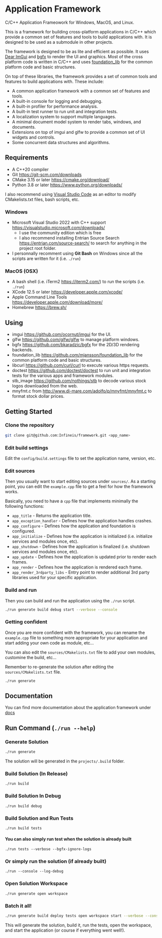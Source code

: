Application Framework
=====================

C/C++ Application Frameowork for Windows, MacOS, and Linux.

This is a framework for building cross-platform applications in C/C++ which provide a common set of features and tools to build applications with. It is designed to be used as a submodule in other projects.

The framework is designed to be as lite and efficient as possible. It uses [Dear ImGui](https://github.com/ocornut/imgui) and [bgfx](https://github.com/bkaradzic/bgfx) to render the UI and graphics. Most of the cross platform code is written in C/C++ and uses [foundation_lib](https://github.com/mjansson/foundation_lib) for the common platform code and basic structures.

On top of these libraries, the framework provides a set of common tools and features to build applications with. These include:
* A common application framework with a common set of features and tools.
* A built-in console for logging and debugging.
* A built-in profiler for performance analysis.
* A built-in test runner to run unit and integration tests.
* A localization system to support multiple languages.
* A minimal document model system to render tabs, windows, and documents.
* Extensions on top of imgui and glfw to provide a common set of UI widgets and controls.
* Some concurrent data structures and algorithms.

## Requirements

- A C++20 compiler
- Git <https://git-scm.com/downloads>
- CMake 3.15 or later <https://cmake.org/download/>
- Python 3.8 or later <https://www.python.org/downloads/>

I also recommend using [Visual Studio Code](https://code.visualstudio.com/download) as an editor to modify CMakelists.txt files, bash scripts, etc.

### Windows

- Microsoft Visual Studio 2022 with C++ support <https://visualstudio.microsoft.com/downloads/>
    - I use the community edition which is free
    - I also recommend installing Entrian Source Search <https://entrian.com/source-search/> to search for anything in the project root folder.
- I personnally recomment using **Git Bash** on Windows since all the scripts are written for it (i.e. `./run`)

### MacOS (OSX)

- A bash shell (i.e. iTerm2 <https://iterm2.com/>) to run the scripts (i.e. `./run`)
- XCode 12.5 or later <https://developer.apple.com/xcode/>
- Apple Command Line Tools <https://developer.apple.com/download/more/>
- Homebrew <https://brew.sh/>

## Using

- imgui <https://github.com/ocornut/imgui> for the UI.
- glfw <https://github.com/glfw/glfw> to manage platform windows.
- bgfx <https://github.com/bkaradzic/bgfx> for the 2D/3D rendering backends.
- foundation_lib <https://github.com/mjansson/foundation_lib> for the common platform code and basic structures.
- libcurl <https://github.com/curl/curl> to execute various https requests.
- doctest <https://github.com/doctest/doctest> to run unit and integration tests for the various apps and framework modules.
- stb_image <https://github.com/nothings/stb> to decode various stock logos downloaded from the web.
- mnyfmt.c from <http://www.di-mare.com/adolfo/p/mnyfmt/mnyfmt.c> to format stock dollar prices.

## Getting Started

### Clone the repository

```bash
git clone git@github.com:Infineis/framework.git <app_name>
```

### Edit build settings

Edit the `config/build.settings` file to set the application name, version, etc.

### Edit sources

Then you usually want to start editing sources under `sources/`. As a starting point, you can edit the `example.cpp` file to get a feel for how the framework works.

Basically, you need to have a `cpp` file that implements minimally the following functions:
- `app_title` - Returns the application title.
- `app_exception_handler` - Defines how the application handles crashes.
- `app_configure` - Defines how the application and foundation is configured.
- `app_initialize` - Defines how the application is initialized (i.e. initialize services and modules once, etc).
- `app_shutdown` - Defines how the application is finalized (i.e. shutdown services and modules once, etc).
- `app_update` - Defines how the application is updated prior to render each frames.
- `app_render` - Defines how the application is rendered each frame.
- `app_render_3rdparty_libs` - Entry point to render additional 3rd party libraries used for your specific application.

### Build and run

Then you can build and run the application using the `./run` script.

```bash
./run generate build debug start --verbose --console
```

### Getting confident

Once you are more confident with the framework, you can rename the `example.cpp` file to something more appropriate for your application and start adding your own code as module, etc...

You can also edit the `sources/CMakelists.txt` file to add your own modules, customine the build, etc...

Remember to re-generate the solution after editing the `sources/CMakelists.txt` file.

```bash
./run generate
```

## Documentation

You can find more documentation about the application framework under [docs](docs/README.md)

## Run Command (`./run --help`)

### Generate Solution

```bash
./run generate
```

The solution will be generated in the `projects/.build` folder.

### Build Solution (In Release)

```
./run build
```

### Build Solution In Debug

```
./run build debug
```

### Build Solution and Run Tests

```
./run build tests
```

#### You can also simply run test when the solution is already built

```
./run tests --verbose --bgfx-ignore-logs
```

### Or simply run the solution (if already built)

```
./run --console --log-debug
```

### Open Solution Workspace

```
./run generate open workspace
```

### Batch it all!

```bash
./run generate build deploy tests open workspace start --verbose --console
```

This will generate the solution, build it, run the tests, open the workspace, and start the application (or course if everything went well!).
